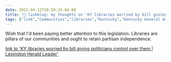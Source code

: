 ```yaml
---
date: 2022-04-12T10:59:35-04:00
title: "🔗 linkblog: my thoughts on 'KY libraries worried by bill giving politicians control over them | Lexington Herald Leader'"
tags: ["link","Communities","libraries","Kentucky","Kentucky General Assembly"]
---
```

Wish that I'd been paying better attention to this legislation. Libraries are pillars of our communities and ought to retain partisan independence.
 
[link to 'KY libraries worried by bill giving politicians control over them | Lexington Herald Leader'](https://www.kentucky.com/news/politics-government/article260128950.html)
